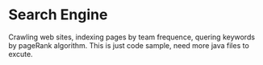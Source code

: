Search Engine
====================

Crawling web sites, indexing pages by team frequence, quering keywords by pageRank algorithm. 
This is just code sample, need more java files to excute. 
